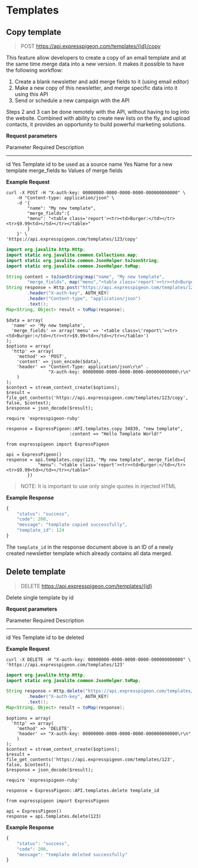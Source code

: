 # Templates

## Copy template

> POST https://api.expresspigeon.com/templates/{id}/copy

This feature allow developers to create a copy of an email template and at the same time merge data into a new version. It makes it possible to have the following workflow:

1. Create a blank newsletter and add merge fields to it (using email editor)
2. Make a new copy of this newsletter, and merge specific data into it using this API
3. Send or schedule a new campaign with the API

Steps 2 and 3 can be done remotely with the API, without having to log into the website. Combined with ability to create new lists on the fly, and upload contacts, it provides an opportunity to build powerful marketing solutions.

**Request parameters**

Parameter          Required               Description
-------------      --------------------   --------------------------------
id                 Yes                    Template id to be used as a source
name               Yes                    Name for a new template
merge_fields       `No`                   Values of merge fields

**Example Request**

<div class="tab-content">

<div role="tabpanel" data-language="curl" class="tab-pane active">

~~~~ {.prettyprint .numberLines}
curl -X POST -H "X-auth-key: 00000000-0000-0000-0000-000000000000" \
    -H "Content-type: application/json" \
    -d '{
        "name": "My new template",
        "merge_fields":{
        "menu": "<table class='report'><tr><td>Burger:</td></tr><tr>$9.99<td></td></tr></table>"
        }
    }' \
'https://api.expresspigeon.com/templates/123/copy'       
~~~~

</div>

<div role="tabpanel" data-language="java" class="tab-pane">

~~~~ {.java .numberLines}
import org.javalite.http.Http;
import static org.javalite.common.Collections.map;
import static org.javalite.common.JsonHelper.toJsonString;
import static org.javalite.common.JsonHelper.toMap;

String content = toJsonString(map("name", "My new template",
        "merge_fields", map("menu","<table class='report'><tr><td>Burger:</td></tr><tr>$9.99<td></td></tr></table>")));
String response = Http.post("https://api.expresspigeon.com/templates/123/copy", content)
        .header("X-auth-key", AUTH_KEY)
        .header("Content-type", "application/json")
        .text();
Map<String, Object> result = toMap(response);
~~~~

</div>

<div role="tabpanel" data-language="php" class="tab-pane">

~~~~ {.php .numberLines}
$data = array(
  'name' => 'My new template',
  'merge_fields' => array('menu' => '<table class=\'report\'><tr><td>Burger:</td></tr><tr>$9.99<td></td></tr></table>')
);
$options = array(
  'http' => array(
    'method' => 'POST',
    'content' => json_encode($data),
    'header' => "Content-Type: application/json\r\n" .
                "X-auth-key: 00000000-0000-0000-0000-000000000000\r\n"
    )
);
$context = stream_context_create($options);
$result = file_get_contents('https://api.expresspigeon.com/templates/123/copy', false, $context);
$response = json_decode($result);
~~~~

</div>

<div role="tabpanel" data-language="ruby" class="tab-pane">

~~~~ {.ruby .numberLines}
require 'expresspigeon-ruby'

response = ExpressPigeon::API.templates.copy 34830, "new template", 
                        :content => "Hello Template World!"
~~~~

</div>

<div role="tabpanel" data-language="python" class="tab-pane">

~~~~ {.python .numberLines}
from expresspigeon import ExpressPigeon
    
api = ExpressPigeon()
response = api.templates.copy(123, "My new template", merge_fields={
            "menu": "<table class='report'><tr><td>Burger:</td></tr><tr>$9.99<td></td></tr></table>"
        })
~~~~

</div>

</div>

> NOTE: It is important to use only single quotes in injected HTML

**Example Response**

~~~~ {.js .numberLines}
{
    "status": "success",
    "code": 200,
    "message": "template copied successfully",
    "template_id": 124
}           
~~~~

The `template_id` in the response document above is an ID of a newly created newsletter template which already contains all data merged.


## Delete template

> DELETE https://api.expresspigeon.com/templates/{id}

Delete single template by id

**Request parameters**

Parameter          Required               Description
-------------      --------------------   --------------------------------
id                 Yes                    Template id to be deleted

**Example Request**

<div class="tab-content">

<div role="tabpanel" data-language="curl" class="tab-pane active">

~~~~ {.prettyprint .numberLines}
curl -X DELETE -H "X-auth-key: 00000000-0000-0000-0000-000000000000" \
'https://api.expresspigeon.com/templates/123'       
~~~~

</div>

<div role="tabpanel" data-language="java" class="tab-pane">

~~~~ {.java .numberLines}
import org.javalite.http.Http;
import static org.javalite.common.JsonHelper.toMap;

String response = Http.delete("https://api.expresspigeon.com/templates/123")
        .header("X-auth-key", AUTH_KEY)
        .text();
Map<String, Object> result = toMap(response);
~~~~

</div>

<div role="tabpanel" data-language="php" class="tab-pane">

~~~~ {.php .numberLines}
$options = array(
  'http' => array(
    'method' => 'DELETE',
    'header' => "X-auth-key: 00000000-0000-0000-0000-000000000000\r\n"
    )
);
$context = stream_context_create($options);
$result = file_get_contents('https://api.expresspigeon.com/templates/123', false, $context);
$response = json_decode($result);
~~~~

</div>

<div role="tabpanel" data-language="ruby" class="tab-pane">

~~~~ {.ruby .numberLines}
require 'expresspigeon-ruby'

response = ExpressPigeon::API.templates.delete template_id
~~~~

</div>

<div role="tabpanel" data-language="python" class="tab-pane">

~~~~ {.python .numberLines}
from expresspigeon import ExpressPigeon
    
api = ExpressPigeon()
response = api.templates.delete(123)
~~~~

</div>

</div>

**Example Response**

~~~~ {.js .numberLines}
{
    "status": "success",
    "code": 200,
    "message": "template deleted successfully"
}           
~~~~

